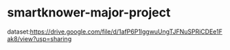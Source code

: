 # smartknower-major-project
dataset:https://drive.google.com/file/d/1afP6P1lggwuUngTJFNuSPRiCDEe1Fak8/view?usp=sharing
